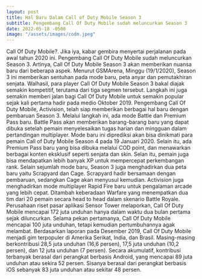 ```yaml
---
layout: post
title: Hal Baru Dalam Call of Duty Mobile Season 3
subtitle: Pengembang Call Of Duty Mobile sudah meluncurkan Season 3
date: 2022-05-18 -0500
image: "/assets/images/codm.jpeg"
---
```


Call Of Duty Mobile?. Jika iya, kabar gembira menyertai perjalanan pada awal
tahun 2020 ini. Pengembang Call Of Duty Mobile sudah meluncurkan Season 3.
Artinya, Call Of Duty Mobile Season 3 akan memberikan nuansa baru dari beberapa
aspek. Menurut GSMArena, Minggu (19/1/2020), Season 3 ini memberikan sentuhan
pada mode baru, peta anyar dan pemutakhiran senjata. Walhasil, para player Call
Of Duty Mobile Season 3 bakal diajak semakin kompetitif, terutama dari tiga
segmen tersebut. Langkah ini juga semakin memberi jalan bagi Call Of Duty Mobile
untuk semakin popular sejak kali pertama hadir pada medio Oktober 2019.
Pengembang Call Of Duty Mobile, Activision, telah siap memberikan berbagai hal
baru dengan pembaruan Season 3. Melalui langkah ini, ada mode Battle dan Premium
Pass baru. Battle Pass akan memberikan barang-barang baru yang dapat dibuka
setelah pemain menyelesaikan tugas harian dan mingguan dalam pertandingan
multiplayer. Mode baru ini diprediksi akan bisa dinikmati para pemain Call of
Duty Mobile Season 4 pada 19 Januari 2020. Selain itu, ada Premium Pass baru
yang bisa dibuka melalui COD point, dan menawarkan berbagai konten eksklusif
seperti senjata dan skin. Selan itu, pemain juga bisa mendapatkan lebih banyak
XP untuk mempercepat perkembangan rank. Selain sejumlah mode baru, Season 3 juga
menghadirkan dua peta baru yaitu Scrapyard dan Cage. Scrapyard hadir bersamaan
dengan pembaruan, sedangkan Cage akan menyusul kemudian. Activision juga
menghadirkan mode multiplayer Rapid Fire baru untuk pengalaman arcade yang lebih
cepat. Ditambah keberadaan Warfare yang menempatkan dua tim dari 20 pemain
secara head to head dalam skenario Battle Royale. Perusahaan riset pasar
aplikasi Sensor Tower melaporkan, Call Of Duty Mobile mencapai 172 juta unduhan
hanya dalam waktu dua bulan pertama sejak diluncurkan. Selama pekan pertamanya,
Call Of Duty Mobile mencapai 100 juta unduhan, tetapi kemudian pertumbuhannya
agak melambat. Berdasarkan laporan pada Desember 2019, Call Of Duty Mobile
menjadi gim terpopuler di Amerika Serikat, India, dan Brasil. Masing-masing
berkontribusi 28,5 juta unduhan (16,6 persen), 17,5 juta unduhan (10,2 persen),
dan 12 juta unduhan (7 persen). Secara akumulatif, kontribusi terbanyak berasal
dari perangkat berbasis Android, yang mencapai 89 juta unduhan atau sekira 52
persen. Sisanya berasal dari perangkat berbasis iOS sebanyak 83 juta unduhan
atau sekitar 48 persen.
